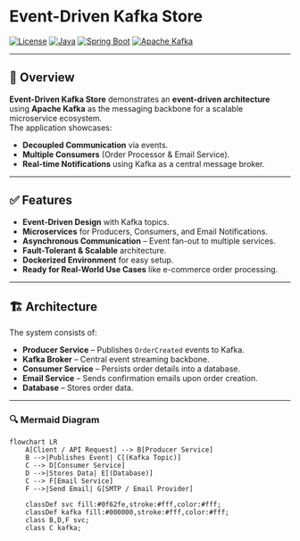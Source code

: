 # Event-Driven Kafka Store

[![License](https://img.shields.io/badge/license-MIT-blue.svg)](LICENSE)
[![Java](https://img.shields.io/badge/Java-21-orange.svg)](https://openjdk.org/projects/jdk/21/)
[![Spring Boot](https://img.shields.io/badge/SpringBoot-3.x-brightgreen.svg)](https://spring.io/projects/spring-boot)
[![Apache Kafka](https://img.shields.io/badge/Kafka-Event%20Streaming-black.svg)](https://kafka.apache.org/)

---

## 📌 Overview
**Event-Driven Kafka Store** demonstrates an **event-driven architecture** using **Apache Kafka** as the messaging backbone for a scalable microservice ecosystem.  
The application showcases:
- **Decoupled Communication** via events.
- **Multiple Consumers** (Order Processor & Email Service).
- **Real-time Notifications** using Kafka as a central message broker.

---

## ✅ Features
- **Event-Driven Design** with Kafka topics.
- **Microservices** for Producers, Consumers, and Email Notifications.
- **Asynchronous Communication** – Event fan-out to multiple services.
- **Fault-Tolerant & Scalable** architecture.
- **Dockerized Environment** for easy setup.
- **Ready for Real-World Use Cases** like e-commerce order processing.

---

## 🏗 Architecture

The system consists of:
- **Producer Service** – Publishes `OrderCreated` events to Kafka.
- **Kafka Broker** – Central event streaming backbone.
- **Consumer Service** – Persists order details into a database.
- **Email Service** – Sends confirmation emails upon order creation.
- **Database** – Stores order data.

---

### 🔍 Mermaid Diagram
```mermaid
flowchart LR
    A[Client / API Request] --> B[Producer Service]
    B -->|Publishes Event| C[(Kafka Topic)]
    C --> D[Consumer Service]
    D -->|Stores Data| E[(Database)]
    C --> F[Email Service]
    F -->|Send Email| G[SMTP / Email Provider]

    classDef svc fill:#0f62fe,stroke:#fff,color:#fff;
    classDef kafka fill:#000000,stroke:#fff,color:#fff;
    class B,D,F svc;
    class C kafka;
